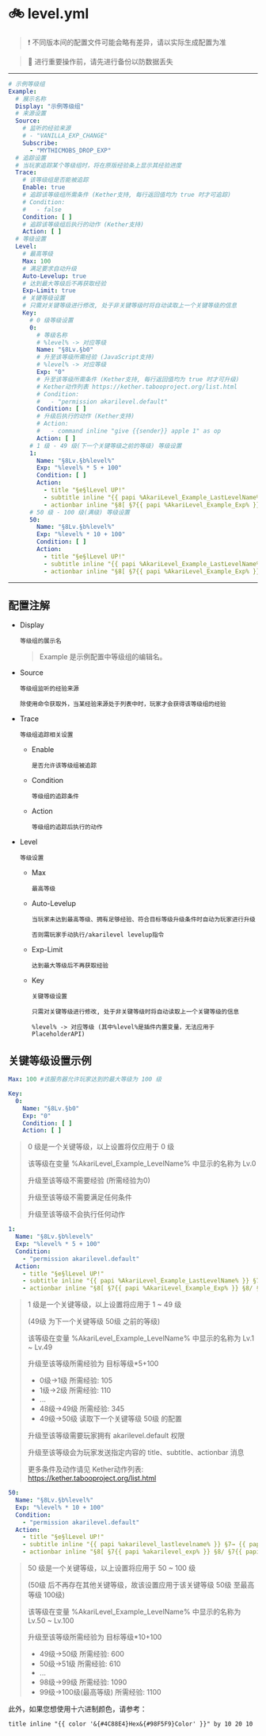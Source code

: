 # 🚲 level.yml

> ❗ 不同版本间的配置文件可能会略有差异，请以实际生成配置为准

> 🚫 进行重要操作前，请先进行备份以防数据丢失

---

``` yaml
# 示例等级组
Example:
  # 展示名称
  Display: "示例等级组"
  # 来源设置
  Source:
    # 监听的经验来源
    # - "VANILLA_EXP_CHANGE"
    Subscribe:
      - "MYTHICMOBS_DROP_EXP"
  # 追踪设置
  # 当玩家追踪某个等级组时，将在原版经验条上显示其经验进度
  Trace:
    # 该等级组是否能被追踪
    Enable: true
    # 追踪该等级组所需条件 (Kether支持, 每行返回值均为 true 时才可追踪)
    # Condition:
    #   - false
    Condition: [ ]
    # 追踪该等级组后执行的动作 (Kether支持)
    Action: [ ]
  # 等级设置
  Level:
    # 最高等级
    Max: 100
    # 满足要求自动升级
    Auto-Levelup: true
    # 达到最大等级后不再获取经验
    Exp-Limit: true
    # 关键等级设置
    # 只需对关键等级进行修改, 处于非关键等级时将自动读取上一个关键等级的信息
    Key:
      # 0 级等级设置
      0:
        # 等级名称
        # %level% -> 对应等级
        Name: "§8Lv.§b0"
        # 升至该等级所需经验 (JavaScript支持)
        # %level% -> 对应等级
        Exp: "0"
        # 升至该等级所需条件 (Kether支持, 每行返回值均为 true 时才可升级)
        # Kether动作列表 https://kether.tabooproject.org/list.html
        # Condition:
        #   - "permission akarilevel.default"
        Condition: [ ]
        # 升级后执行的动作 (Kether支持)
        # Action:
        #   - command inline "give {{sender}} apple 1" as op
        Action: [ ]
      # 1 级 - 49 级(下一个关键等级之前的等级) 等级设置
      1:
        Name: "§8Lv.§b%level%"
        Exp: "%level% * 5 + 100"
        Condition: [ ]
        Action:
          - title "§e§lLevel UP!"
          - subtitle inline "{{ papi %AkariLevel_Example_LastLevelName% }} §7→ {{ papi %AkariLevel_Example_LevelName% }}" by 10 20 10
          - actionbar inline "§8[ §7{{ papi %AkariLevel_Example_Exp% }} §8/ §7{{ papi %AkariLevel_Example_NextLevelExp% }} §8]"
      # 50 级 - 100 级(满级) 等级设置
      50:
        Name: "§8Lv.§b%level%"
        Exp: "%level% * 10 + 100"
        Condition: [ ]
        Action:
          - title "§e§lLevel UP!"
          - subtitle inline "{{ papi %AkariLevel_Example_LastLevelName% }} §7→ {{ papi %AkariLevel_Example_LevelName% }}" by 10 20 10
          - actionbar inline "§8[ §7{{ papi %AkariLevel_Example_Exp% }} §8/ §7{{ papi %AkariLevel_Example_NextLevelExp% }} §8]"
```

---

## 配置注解

- Display

  `等级组的展示名`
  
  > Example 是示例配置中等级组的编辑名。

- Source

  `等级组监听的经验来源`

  `除使用命令获取外，当某经验来源处于列表中时，玩家才会获得该等级组的经验`


- Trace

  `等级组追踪相关设置`

  - Enable

    `是否允许该等级组被追踪`

  - Condition

    `等级组的追踪条件`

  - Action

    `等级组的追踪后执行的动作`

- Level

  `等级设置`

  - Max

    `最高等级`

  - Auto-Levelup

    `当玩家未达到最高等级、拥有足够经验、符合目标等级升级条件时自动为玩家进行升级`
  
    `否则需玩家手动执行/akarilevel levelup指令`

  - Exp-Limit

    `达到最大等级后不再获取经验`

  - Key

    `关键等级设置`
  
    `只需对关键等级进行修改, 处于非关键等级时将自动读取上一个关键等级的信息`

    `%level% -> 对应等级 (其中%level%是插件内置变量，无法应用于PlaceholderAPI)`

## 关键等级设置示例

``` yaml 
Max: 100 #该服务器允许玩家达到的最大等级为 100 级
```

``` yaml
Key:
  0:
    Name: "§8Lv.§b0"
    Exp: "0"
    Condition: [ ]
    Action: [ ]
```

> 0 级是一个关键等级，以上设置将仅应用于 0 级
>
> 该等级在变量 %AkariLevel_Example_LevelName% 中显示的名称为 Lv.0
>
> 升级至该等级不需要经验 (所需经验为0)
>
> 升级至该等级不需要满足任何条件
>
> 升级至该等级不会执行任何动作

``` yaml
1:
  Name: "§8Lv.§b%level%"
  Exp: "%level% * 5 + 100"
  Condition:
    - "permission akarilevel.default"
  Action:
    - title "§e§lLevel UP!"
    - subtitle inline "{{ papi %AkariLevel_Example_LastLevelName% }} §7→ {{ papi %AkariLevel_Example_LevelName% }}" by 10 20 10
    - actionbar inline "§8[ §7{{ papi %AkariLevel_Example_Exp% }} §8/ §7{{ papi %AkariLevel_Example_NextLevelExp% }} §8]"
```

> 1 级是一个关键等级，以上设置将应用于 1 ~ 49 级
>
>(49级 为下一个关键等级 50级 之前的等级)
>
>该等级在变量 %AkariLevel_Example_LevelName% 中显示的名称为 Lv.1 ~ Lv.49
>
>升级至该等级所需经验为 目标等级*5+100
> - 0级→1级 所需经验: 105
> - 1级→2级 所需经验: 110
> - ...
> - 48级→49级 所需经验: 345
> - 49级→50级 读取下一个关键等级 50级 的配置
>
> 升级至该等级需要玩家拥有 akarilevel.default 权限
>
> 升级至该等级会为玩家发送指定内容的 title、subtitle、actionbar 消息
> 
> 更多条件及动作请见 Kether动作列表: https://kether.tabooproject.org/list.html

``` yaml
50:
  Name: "§8Lv.§b%level%"
  Exp: "%level% * 10 + 100"
  Condition:
    - "permission akarilevel.default"
  Action:
    - title "§e§lLevel UP!"
    - subtitle inline "{{ papi %akarilevel_lastlevelname% }} §7→ {{ papi %akarilevel_levelname% }}" by 10 20 10
    - actionbar inline "§8[ §7{{ papi %akarilevel_exp% }} §8/ §7{{ papi %akarilevel_nextlevelexp% }} §8]"
```

> 50 级是一个关键等级，以上设置将应用于 50 ~ 100 级
>
>(50级 后不再存在其他关键等级，故该设置应用于该关键等级 50级 至最高等级 100级)
>
>该等级在变量 %AkariLevel_Example_LevelName% 中显示的名称为 Lv.50 ~ Lv.100
>
>升级至该等级所需经验为 目标等级*10+100
> - 49级→50级 所需经验: 600
> - 50级→51级 所需经验: 610
> - ...
> - 98级→99级 所需经验: 1090
> - 99级→100级(最高等级) 所需经验: 1100

此外，如果您想使用十六进制颜色，请参考：
```
title inline "{{ color '&{#4C88E4}Hex&{#98F5F9}Color' }}" by 10 20 10
```